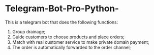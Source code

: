 # Telegram-Bot-Pro-Python-
This is a telegram bot that does the following functions:      
1. Group drainage;
2. Guide customers to choose products and place orders;
3. Match with real customer service to make private domain payment;
4. The order is automatically forwarded to the order channel;
